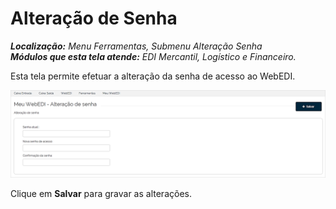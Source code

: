 # Alteração de Senha  

_**Localização:** Menu Ferramentas, Submenu Alteração Senha_  
_**Módulos que esta tela atende:** EDI Mercantil, Logístico e Financeiro._  

Esta tela permite efetuar a alteração da senha de acesso ao WebEDI.  

![](../../img/meu_webedi/a01.png)  

Clique em **Salvar** para gravar as alterações.  
